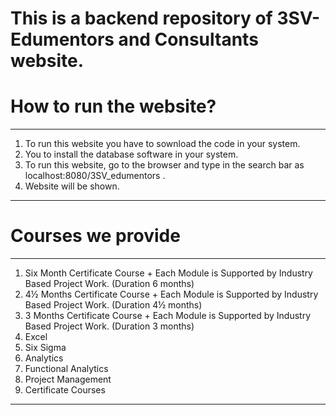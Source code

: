 # This is a backend repository of 3SV-Edumentors and Consultants website.
# How to run the website?
---
1. To run this website you have to sownload the code in your system.
2. You to install the database software in your system.
3. To run this website, go to the browser and type in the search bar as localhost:8080/3SV_edumentors  .
4. Website will be shown.
---
# Courses we provide
---
1. Six Month Certificate Course + Each Module is Supported by Industry Based Project Work. (Duration 6 months)
2. 4½ Months Certificate Course + Each Module is Supported by Industry Based Project Work. (Duration 4½ months)
3. 3 Months Certificate Course + Each Module is Supported by Industry Based Project Work. (Duration 3 months)
4. Excel
5. Six Sigma
6. Analytics
7. Functional Analytics
8. Project Management
9. Certificate Courses
---
